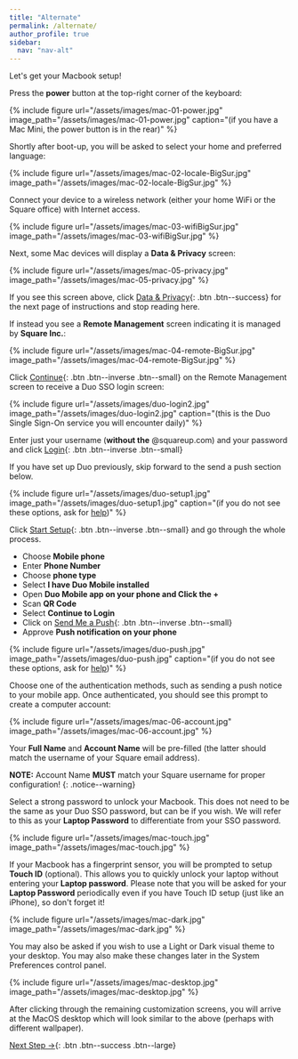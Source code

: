 ```yaml
---
title: "Alternate"
permalink: /alternate/
author_profile: true
sidebar:
  nav: "nav-alt"
---
```


Let's get your Macbook setup!

Press the __power__ button at the top-right corner of the keyboard:

{% include figure url="/assets/images/mac-01-power.jpg" image_path="/assets/images/mac-01-power.jpg" caption="(if you have a Mac Mini, the power button is in the rear)" %}

Shortly after boot-up, you will be asked to select your home and preferred language:

{% include figure url="/assets/images/mac-02-locale-BigSur.jpg" image_path="/assets/images/mac-02-locale-BigSur.jpg"  %}

Connect your device to a wireless network (either your home WiFi or the Square office) with Internet access.

{% include figure url="/assets/images/mac-03-wifiBigSur.jpg" image_path="/assets/images/mac-03-wifiBigSur.jpg"  %}

Next, some Mac devices will display a __Data &amp; Privacy__ screen:

{% include figure url="/assets/images/mac-05-privacy.jpg" image_path="/assets/images/mac-05-privacy.jpg" %}

If you see this screen above, click [Data &amp; Privacy](/mac-privacy){: .btn .btn--success} for the next page of instructions and stop reading here.

If instead you see a __Remote Management__ screen indicating it is managed by __Square Inc.__:

{% include figure url="/assets/images/mac-04-remote-BigSur.jpg" image_path="/assets/images/mac-04-remote-BigSur.jpg" %}

Click [Continue](#duo){: .btn .btn--inverse .btn--small} on the Remote Management screen to receive a Duo SSO login screen:

<a name="duo"></a>
{% include figure url="/assets/images/duo-login2.jpg" image_path="/assets/images/duo-login2.jpg" caption="(this is the Duo Single Sign-On service you will encounter daily)" %}

Enter just your username (**without the** @squareup.com) and your password and click [Login](#push){: .btn .btn--inverse .btn--small}

If you have set up Duo previously, skip forward to the send a push section below.

<a name="push"></a>
{% include figure url="/assets/images/duo-setup1.jpg" image_path="/assets/images/duo-setup1.jpg" caption="(if you do not see these options, ask for [help](/help))" %}

Click [Start Setup](#push){: .btn .btn--inverse .btn--small} and go through the whole process.

* Choose **Mobile phone**
* Enter​ **Phone Number**
* Choose​ **phone type**
* Select​ **I have Duo Mobile installed**
* Open​ **Duo Mobile app on your phone and Click the +**
* Scan **QR Code**
* Select​ **Continue to Login**
* Click on [S​end Me a Push](#push){: .btn .btn--inverse .btn--small}
* Approve​ **Push notification on your phone**

<a name="push"></a>
{% include figure url="/assets/images/duo-push.jpg" image_path="/assets/images/duo-push.jpg" caption="(if you do not see these options, ask for [help](/help))" %}

Choose one of the authentication methods, such as sending a push notice to your mobile app. Once authenticated, you should see this prompt to create a computer account:

{% include figure url="/assets/images/mac-06-account.jpg" image_path="/assets/images/mac-06-account.jpg" %}

Your __Full Name__ and __Account Name__ will be pre-filled (the latter should match the username of your Square email address).

__NOTE:__ Account Name __MUST__ match your Square username for proper configuration!
{: .notice--warning}

Select a strong password to unlock your Macbook. This does not need to be the same as your Duo SSO password, but can be if you wish. We will refer to this as your __Laptop Password__ to differentiate from your SSO password.

{% include figure url="/assets/images/mac-touch.jpg" image_path="/assets/images/mac-touch.jpg" %}

If your Macbook has a fingerprint sensor, you will be prompted to setup __Touch ID__ (optional). This allows you to quickly unlock your laptop without entering your __Laptop password__. Please note that you will be asked for your __Laptop Password__ periodically even if you have Touch ID setup (just like an iPhone), so don't forget it!

{% include figure url="/assets/images/mac-dark.jpg" image_path="/assets/images/mac-dark.jpg" %}

You may also be asked if you wish to use a Light or Dark visual theme to your desktop. You may also make these changes later in the System Preferences control panel.

{% include figure url="/assets/images/mac-desktop.jpg" image_path="/assets/images/mac-desktop.jpg"  %}

After clicking through the remaining customization screens, you will arrive at the MacOS desktop which will look similar to the above (perhaps with different wallpaper).

[Next Step &rarr;](/mac-mgmt){: .btn .btn--success .btn--large}
